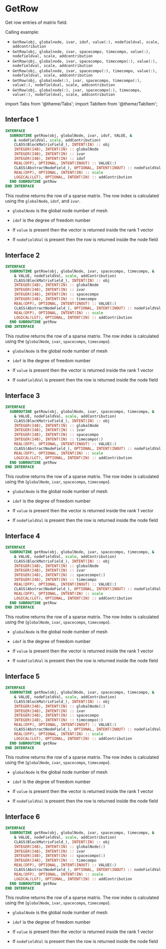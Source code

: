 # GetRow

Get row entries of matrix field.

Calling example:

- `GetRow(obj, globalnode, ivar, idof, value(:), nodefieldval, scale, addcontribution`
- `GetRow(obj, globalnode, ivar, spacecompo, timecompo, value(:), nodefieldval, scale, addcontribution`
- `GetRow(obj, globalnode, ivar, spacecompo, timecompo(:), value(:), nodefieldval, scale, addcontribution`
- `GetRow(obj, globalnode, ivar, spacecompo(:), timecompo, value(:), nodefieldval, scale, addcontribution`
- `GetRow(obj, globalnode(:), ivar, spacecompo, timecompo(:), value(:), nodefieldval, scale, addcontribution`
- `GetRow(obj, globalnode(:), ivar, spacecompo(:), timecompo, value(:), nodefieldval, scale, addcontribution`

import Tabs from '@theme/Tabs';
import TabItem from '@theme/TabItem';

## Interface 1

<Tabs>
<TabItem value="interface" label="܀ See Interface" default>

```fortran
INTERFACE
  SUBROUTINE getRow(obj, globalNode, ivar, idof, VALUE, &
    & nodeFieldVal, scale, addContribution)
    CLASS(BlockMatrixField_), INTENT(IN) :: obj
    INTEGER(I4B), INTENT(IN) :: globalNode
    INTEGER(I4B), INTENT(IN) :: ivar
    INTEGER(I4B), INTENT(IN) :: idof
    REAL(DFP), OPTIONAL, INTENT(INOUT) :: VALUE(:)
    CLASS(AbstractNodeField_), OPTIONAL, INTENT(INOUT) :: nodeFieldVal
    REAL(DFP), OPTIONAL, INTENT(IN) :: scale
    LOGICAL(LGT), OPTIONAL, INTENT(IN) :: addContribution
  END SUBROUTINE getRow
END INTERFACE
```

This routine returns the row of a sparse matrix. The row index is
calculated using the `globalNode`, `idof`, and `ivar`.

- `globalNode` is the global node number of mesh
- `idof` is the degree of freedom number

- If `value` is present then the vector is returned inside the rank 1 vector
- If `nodeFieldVal` is present then the row is returned inside the
  node field

</TabItem>

<TabItem value="close" label="↢" default>

</TabItem>
</Tabs>

## Interface 2

<Tabs>
<TabItem value="interface" label="܀ See Interface" default>

```fortran
INTERFACE
  SUBROUTINE getRow(obj, globalNode, ivar, spacecompo, timecompo, &
    & VALUE, nodeFieldVal, scale, addContribution)
    CLASS(BlockMatrixField_), INTENT(IN) :: obj
    INTEGER(I4B), INTENT(IN) :: globalNode
    INTEGER(I4B), INTENT(IN) :: ivar
    INTEGER(I4B), INTENT(IN) :: spacecompo
    INTEGER(I4B), INTENT(IN) :: timecompo
    REAL(DFP), OPTIONAL, INTENT(INOUT) :: VALUE(:)
    CLASS(AbstractNodeField_), OPTIONAL, INTENT(INOUT) :: nodeFieldVal
    REAL(DFP), OPTIONAL, INTENT(IN) :: scale
    LOGICAL(LGT), OPTIONAL, INTENT(IN) :: addContribution
  END SUBROUTINE getRow
END INTERFACE
```

This routine returns the row of a sparse matrix. The row index is
calculated using the (`globalNode`, `ivar`, `spacecompo`, `timecompo`).

- `globalNode` is the global node number of mesh
- `idof` is the degree of freedom number

- If `value` is present then the vector is returned inside the rank 1 vector
- If `nodeFieldVal` is present then the row is returned inside the
  node field

</TabItem>

<TabItem value="close" label="↢" default>

</TabItem>
</Tabs>

## Interface 3

<Tabs>
<TabItem value="interface" label="܀ See Interface" default>

```fortran
INTERFACE
  SUBROUTINE getRow(obj, globalNode, ivar, spacecompo, timecompo, &
    & VALUE, nodeFieldVal, scale, addContribution)
    CLASS(BlockMatrixField_), INTENT(IN) :: obj
    INTEGER(I4B), INTENT(IN) :: globalNode
    INTEGER(I4B), INTENT(IN) :: ivar
    INTEGER(I4B), INTENT(IN) :: spacecompo
    INTEGER(I4B), INTENT(IN) :: timecompo(:)
    REAL(DFP), OPTIONAL, INTENT(INOUT) :: VALUE(:)
    CLASS(AbstractNodeField_), OPTIONAL, INTENT(INOUT) :: nodeFieldVal
    REAL(DFP), OPTIONAL, INTENT(IN) :: scale
    LOGICAL(LGT), OPTIONAL, INTENT(IN) :: addContribution
  END SUBROUTINE getRow
END INTERFACE
```

This routine returns the row of a sparse matrix. The row index is
calculated using the (`globalNode`, `ivar`, `spacecompo`, `timecompo`).

- `globalNode` is the global node number of mesh
- `idof` is the degree of freedom number

- If `value` is present then the vector is returned inside the rank 1 vector
- If `nodeFieldVal` is present then the row is returned inside the
  node field

</TabItem>

<TabItem value="close" label="↢" default>

</TabItem>
</Tabs>

## Interface 4

<Tabs>
<TabItem value="interface" label="܀ See Interface" default>

```fortran
INTERFACE
  SUBROUTINE getRow(obj, globalNode, ivar, spacecompo, timecompo, &
    & VALUE, nodeFieldVal, scale, addContribution)
    CLASS(BlockMatrixField_), INTENT(IN) :: obj
    INTEGER(I4B), INTENT(IN) :: globalNode
    INTEGER(I4B), INTENT(IN) :: ivar
    INTEGER(I4B), INTENT(IN) :: spacecompo(:)
    INTEGER(I4B), INTENT(IN) :: timecompo
    REAL(DFP), OPTIONAL, INTENT(INOUT) :: VALUE(:)
    CLASS(AbstractNodeField_), OPTIONAL, INTENT(INOUT) :: nodeFieldVal
    REAL(DFP), OPTIONAL, INTENT(IN) :: scale
    LOGICAL(LGT), OPTIONAL, INTENT(IN) :: addContribution
  END SUBROUTINE getRow
END INTERFACE
```

This routine returns the row of a sparse matrix. The row index is
calculated using the (`globalNode`, `ivar`, `spacecompo`, `timecompo`).

- `globalNode` is the global node number of mesh
- `idof` is the degree of freedom number

- If `value` is present then the vector is returned inside the rank 1 vector
- If `nodeFieldVal` is present then the row is returned inside the
  node field

</TabItem>

<TabItem value="close" label="↢" default>

</TabItem>
</Tabs>

## Interface 5

<Tabs>
<TabItem value="interface" label="܀ See Interface" default>

```fortran
INTERFACE
  SUBROUTINE getRow(obj, globalNode, ivar, spacecompo, timecompo, &
    & VALUE, nodeFieldVal, scale, addContribution)
    CLASS(BlockMatrixField_), INTENT(IN) :: obj
    INTEGER(I4B), INTENT(IN) :: globalNode(:)
    INTEGER(I4B), INTENT(IN) :: ivar
    INTEGER(I4B), INTENT(IN) :: spacecompo
    INTEGER(I4B), INTENT(IN) :: timecompo(:)
    REAL(DFP), OPTIONAL, INTENT(INOUT) :: VALUE(:)
    CLASS(AbstractNodeField_), OPTIONAL, INTENT(INOUT) :: nodeFieldVal
    REAL(DFP), OPTIONAL, INTENT(IN) :: scale
    LOGICAL(LGT), OPTIONAL, INTENT(IN) :: addContribution
  END SUBROUTINE getRow
END INTERFACE
```

This routine returns the row of a sparse matrix. The row index is
calculated using the (`globalNode`, `ivar`, `spacecompo`, `timecompo`).

- `globalNode` is the global node number of mesh
- `idof` is the degree of freedom number

- If `value` is present then the vector is returned inside the rank 1 vector
- If `nodeFieldVal` is present then the row is returned inside the
  node field

</TabItem>

<TabItem value="close" label="↢" default>

</TabItem>
</Tabs>

## Interface 6

<Tabs>
<TabItem value="interface" label="܀ See Interface" default>

```fortran
INTERFACE
  SUBROUTINE getRow(obj, globalNode, ivar, spacecompo, timecompo, &
    & VALUE, nodeFieldVal, scale, addContribution)
    CLASS(BlockMatrixField_), INTENT(IN) :: obj
    INTEGER(I4B), INTENT(IN) :: globalNode(:)
    INTEGER(I4B), INTENT(IN) :: ivar
    INTEGER(I4B), INTENT(IN) :: spacecompo(:)
    INTEGER(I4B), INTENT(IN) :: timecompo
    REAL(DFP), OPTIONAL, INTENT(INOUT) :: VALUE(:)
    CLASS(AbstractNodeField_), OPTIONAL, INTENT(INOUT) :: nodeFieldVal
    REAL(DFP), OPTIONAL, INTENT(IN) :: scale
    LOGICAL(LGT), OPTIONAL, INTENT(IN) :: addContribution
  END SUBROUTINE getRow
END INTERFACE
```

This routine returns the row of a sparse matrix. The row index is
calculated using the (`globalNode`, `ivar`, `spacecompo`, `timecompo`).

- `globalNode` is the global node number of mesh
- `idof` is the degree of freedom number

- If `value` is present then the vector is returned inside the rank 1 vector
- If `nodeFieldVal` is present then the row is returned inside the
  node field

</TabItem>

<TabItem value="close" label="↢" default>

</TabItem>
</Tabs>

